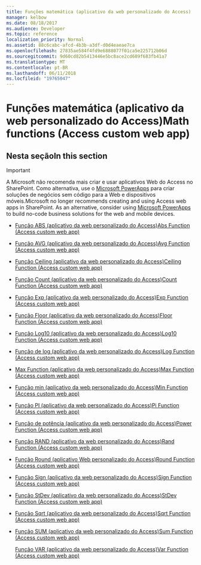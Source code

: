 ```yaml
---
title: Funções matemática (aplicativo da web personalizado do Access)
manager: kelbow
ms.date: 08/18/2017
ms.audience: Developer
ms.topic: reference
localization_priority: Normal
ms.assetid: 88c6cabc-afcd-4b3b-a3df-d0d4eaeae7ca
ms.openlocfilehash: 27835ae584f4fd9e6888077f01ca5e225712b06d
ms.sourcegitcommit: 9d60cd82b5413446e5bc8ace2cd689f683fb41a7
ms.translationtype: MT
ms.contentlocale: pt-BR
ms.lasthandoff: 06/11/2018
ms.locfileid: "19765047"
---
```

# <a name="math-functions-access-custom-web-app"></a><span data-ttu-id="b2376-102">Funções matemática (aplicativo da web personalizado do Access)</span><span class="sxs-lookup"><span data-stu-id="b2376-102">Math functions (Access custom web app)</span></span>

## <a name="in-this-section"></a><span data-ttu-id="b2376-103">Nesta seção</span><span class="sxs-lookup"><span data-stu-id="b2376-103">In this section</span></span>

> [!IMPORTANT]
> <span data-ttu-id="b2376-p101">A Microsoft não recomenda mais criar e usar aplicativos Web do Access no SharePoint. Como alternativa, use o [Microsoft PowerApps](https://powerapps.microsoft.com/en-us/) para criar soluções de negócios sem código para a Web e dispositivos móveis.</span><span class="sxs-lookup"><span data-stu-id="b2376-p101">Microsoft no longer recommends creating and using Access web apps in SharePoint. As an alternative, consider using [Microsoft PowerApps](https://powerapps.microsoft.com/en-us/) to build no-code business solutions for the web and mobile devices.</span></span> 
  
- [<span data-ttu-id="b2376-106">Função ABS (aplicativo da web personalizado do Access)</span><span class="sxs-lookup"><span data-stu-id="b2376-106">Abs Function (Access custom web app)</span></span>](abs-function-access-custom-web-app.md)
    
- [<span data-ttu-id="b2376-107">Função AVG (aplicativo da web personalizado do Access)</span><span class="sxs-lookup"><span data-stu-id="b2376-107">Avg Function (Access custom web app)</span></span>](avg-function-access-custom-web-app.md)
    
- [<span data-ttu-id="b2376-108">Função Ceiling (aplicativo da web personalizado do Access)</span><span class="sxs-lookup"><span data-stu-id="b2376-108">Ceiling Function (Access custom web app)</span></span>](ceiling-function-access-custom-web-app.md)
    
- [<span data-ttu-id="b2376-109">Função Count (aplicativo da web personalizado do Access)</span><span class="sxs-lookup"><span data-stu-id="b2376-109">Count Function (Access custom web app)</span></span>](count-function-access-custom-web-app.md)
    
- [<span data-ttu-id="b2376-110">Função Exp (aplicativo da web personalizado do Access)</span><span class="sxs-lookup"><span data-stu-id="b2376-110">Exp Function (Access custom web app)</span></span>](exp-function-access-custom-web-app.md)
    
- [<span data-ttu-id="b2376-111">Função Floor (aplicativo da web personalizado do Access)</span><span class="sxs-lookup"><span data-stu-id="b2376-111">Floor Function (Access custom web app)</span></span>](floor-function-access-custom-web-app.md)
    
- [<span data-ttu-id="b2376-112">Função Log10 (aplicativo da web personalizado do Access)</span><span class="sxs-lookup"><span data-stu-id="b2376-112">Log10 Function (Access custom web app)</span></span>](log10-function-access-custom-web-app.md)
    
- [<span data-ttu-id="b2376-113">Função de log (aplicativo da web personalizado do Access)</span><span class="sxs-lookup"><span data-stu-id="b2376-113">Log Function (Access custom web app)</span></span>](log-function-access-custom-web-app.md)
    
- [<span data-ttu-id="b2376-114">Max Function (aplicativo da web personalizado do Access)</span><span class="sxs-lookup"><span data-stu-id="b2376-114">Max Function (Access custom web app)</span></span>](max-function-access-custom-web-app.md)
    
- [<span data-ttu-id="b2376-115">Função min (aplicativo da web personalizado do Access)</span><span class="sxs-lookup"><span data-stu-id="b2376-115">Min Function (Access custom web app)</span></span>](min-function-access-custom-web-app.md)
    
- [<span data-ttu-id="b2376-116">Função PI (aplicativo da web personalizado do Access)</span><span class="sxs-lookup"><span data-stu-id="b2376-116">Pi Function (Access custom web app)</span></span>](pi-function-access-custom-web-app.md)
    
- [<span data-ttu-id="b2376-117">Função de potência (aplicativo da web personalizado do Access)</span><span class="sxs-lookup"><span data-stu-id="b2376-117">Power Function (Access custom web app)</span></span>](power-function-access-custom-web-app.md)
    
- [<span data-ttu-id="b2376-118">Função RAND (aplicativo da web personalizado do Access)</span><span class="sxs-lookup"><span data-stu-id="b2376-118">Rand Function (Access custom web app)</span></span>](rand-function-access-custom-web-app.md)
    
- [<span data-ttu-id="b2376-119">Função Round (aplicativo Web personalizado do Access)</span><span class="sxs-lookup"><span data-stu-id="b2376-119">Round Function (Access custom web app)</span></span>](round-function-access-custom-web-app.md)
    
- [<span data-ttu-id="b2376-120">Função Sign (aplicativo da web personalizado do Access)</span><span class="sxs-lookup"><span data-stu-id="b2376-120">Sign Function (Access custom web app)</span></span>](sign-function-access-custom-web-app.md)
    
- [<span data-ttu-id="b2376-121">Função StDev (aplicativo da web personalizado do Access)</span><span class="sxs-lookup"><span data-stu-id="b2376-121">StDev Function (Access custom web app)</span></span>](stdev-function-access-custom-web-app.md)
    
- [<span data-ttu-id="b2376-122">Função Sqrt (aplicativo da web personalizado do Access)</span><span class="sxs-lookup"><span data-stu-id="b2376-122">Sqrt Function (Access custom web app)</span></span>](sqrt-function-access-custom-web-app.md)
    
- [<span data-ttu-id="b2376-123">Função SUM (aplicativo da web personalizado do Access)</span><span class="sxs-lookup"><span data-stu-id="b2376-123">Sum Function (Access custom web app)</span></span>](sum-function-access-custom-web-app.md)
    
    [<span data-ttu-id="b2376-124">Função VAR (aplicativo da web personalizado do Access)</span><span class="sxs-lookup"><span data-stu-id="b2376-124">Var Function (Access custom web app)</span></span>](var-function-access-custom-web-app.md)
    

